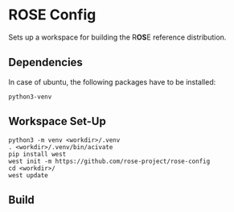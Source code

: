 # R**OS**E Config

Sets up a workspace for building the R**OS**E reference distribution.

## Dependencies

In case of ubuntu, the following packages have to be installed:

```
python3-venv
```

## Workspace Set-Up

```
python3 -m venv <workdir>/.venv
. <workdir>/.venv/bin/acivate
pip install west
west init -m https://github.com/rose-project/rose-config
cd <workdir>/
west update
```

## Build



